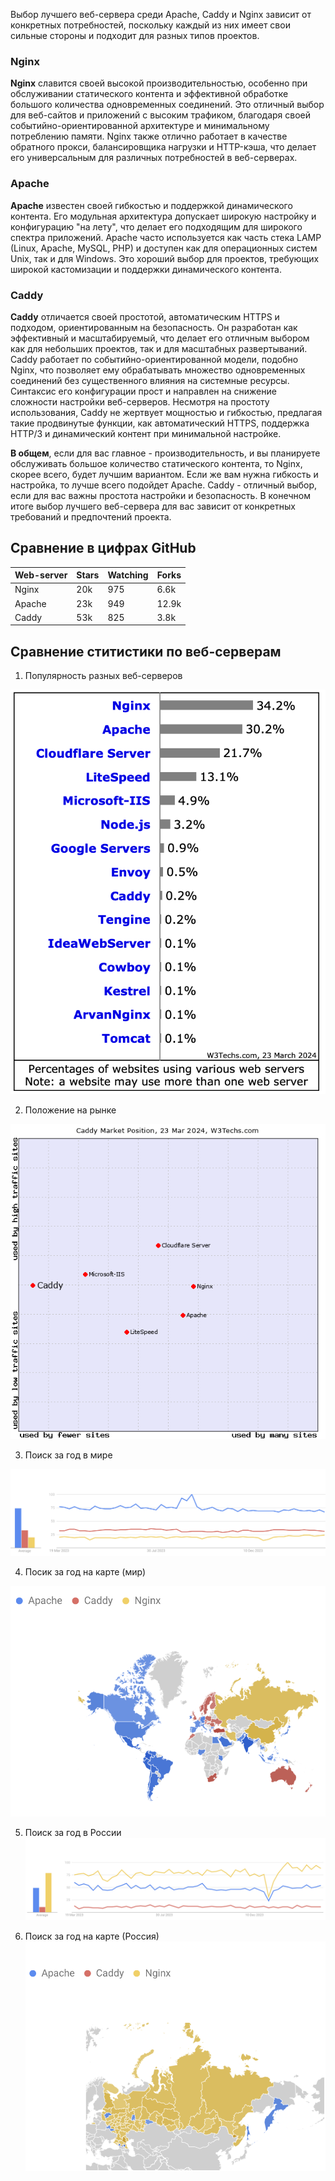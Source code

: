 Выбор лучшего веб-сервера среди Apache, Caddy и Nginx зависит от конкретных потребностей, поскольку каждый из них имеет свои сильные стороны и подходит для разных типов проектов.

### Nginx
**Nginx** славится своей высокой производительностью, особенно при обслуживании статического контента и эффективной обработке большого количества одновременных соединений. Это отличный выбор для веб-сайтов и приложений с высоким трафиком, благодаря своей событийно-ориентированной архитектуре и минимальному потреблению памяти. Nginx также отлично работает в качестве обратного прокси, балансировщика нагрузки и HTTP-кэша, что делает его универсальным для различных потребностей в веб-серверах.


### Apache
**Apache** известен своей гибкостью и поддержкой динамического контента. Его модульная архитектура допускает широкую настройку и конфигурацию "на лету", что делает его подходящим для широкого спектра приложений. Apache часто используется как часть стека LAMP (Linux, Apache, MySQL, PHP) и доступен как для операционных систем Unix, так и для Windows. Это хороший выбор для проектов, требующих широкой кастомизации и поддержки динамического контента.

### Caddy
**Caddy** отличается своей простотой, автоматическим HTTPS и подходом, ориентированным на безопасность. Он разработан как эффективный и масштабируемый, что делает его отличным выбором как для небольших проектов, так и для масштабных развертываний. Caddy работает по событийно-ориентированной модели, подобно Nginx, что позволяет ему обрабатывать множество одновременных соединений без существенного влияния на системные ресурсы. Синтаксис его конфигурации прост и направлен на снижение сложности настройки веб-серверов. Несмотря на простоту использования, Caddy не жертвует мощностью и гибкостью, предлагая такие продвинутые функции, как автоматический HTTPS, поддержка HTTP/3 и динамический контент при минимальной настройке.

**В общем**, если для вас главное - производительность, и вы планируете обслуживать большое количество статического контента, то Nginx, скорее всего, будет лучшим вариантом. Если же вам нужна гибкость и настройка, то лучше всего подойдет Apache. Caddy - отличный выбор, если для вас важны простота настройки и безопасность. В конечном итоге выбор лучшего веб-сервера для вас зависит от конкретных требований и предпочтений проекта.

## Сравнение в цифрах GitHub
|Web-server| Stars | Watching | Forks |
|----------|-------|----------|-------|
|Nginx     | 20k   | 975      | 6.6k  |
|Apache    | 23k   | 949      | 12.9k |
|Caddy     | 53k   | 825      | 3.8k  |

## Сравнение ститистики по веб-серверам

1. Популярность разных веб-серверов
   
![Популярность разных веб-серверов](https://github.com/Morrioghaina/SUM_year4_ITSM/raw/main/Popularity.png)


2. Положение на рынке

![Положение веб-серверов на рынке](https://github.com/Morrioghaina/SUM_year4_ITSM/raw/main/usage.png)

3. Поиск за год в мире

![Поиск за год в мире](https://github.com/Morrioghaina/SUM_year4_ITSM/raw/main/WorldGraph.png)


4. Посик за год на карте (мир)
   
![География поиска (мир)](https://github.com/Morrioghaina/SUM_year4_ITSM/raw/main/WorldMap.png)

5. Поиск за год в России
![Поиск за год в Росии](https://github.com/Morrioghaina/SUM_year4_ITSM/raw/main/RussiaGraph.png)

6. Поиск за год на карте (Россия)
![География поиска (Россия)](https://github.com/Morrioghaina/SUM_year4_ITSM/raw/main/RussiaMap.png)

